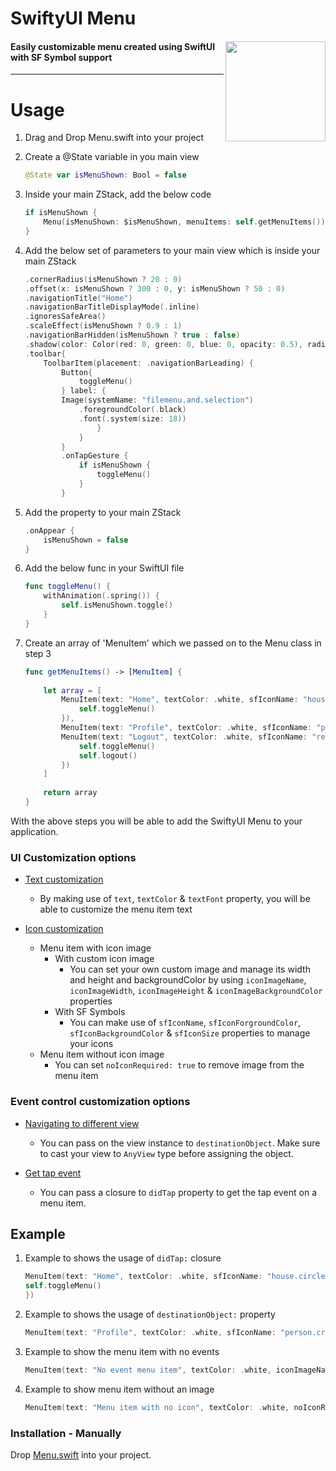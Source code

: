 <p><h1 align="left">SwiftyUI Menu</h1></p>
<div><p><img align="right" src="https://github.com/deepakpillai/SwiftyUI-Menu/blob/main/SwiftyUIMenu.gif?raw=true" width="160" />
</p>
<p><h4>Easily customizable menu created using SwiftUI with SF Symbol support</h4></p>

___ 

# Usage

1. Drag and Drop Menu.swift into your project
2. Create a @State variable in you main view 
    ```swift
    @State var isMenuShown: Bool = false
    ```
3. Inside your main ZStack, add the below code 
    ```swift
    if isMenuShown {
        Menu(isMenuShown: $isMenuShown, menuItems: self.getMenuItems())
    }
    ```
4. Add the below set of parameters to your main view which is inside your main ZStack
    ```swift
    .cornerRadius(isMenuShown ? 20 : 0)
    .offset(x: isMenuShown ? 300 : 0, y: isMenuShown ? 50 : 0)
    .navigationTitle("Home")
    .navigationBarTitleDisplayMode(.inline)
    .ignoresSafeArea()
    .scaleEffect(isMenuShown ? 0.9 : 1)
    .navigationBarHidden(isMenuShown ? true : false)
    .shadow(color: Color(red: 0, green: 0, blue: 0, opacity: 0.5), radius: 10, x: -10, y: 10)
    .toolbar{
        ToolbarItem(placement: .navigationBarLeading) {
            Button{
                toggleMenu()
            } label: {
            Image(systemName: "filemenu.and.selection")
                .foregroundColor(.black)
                .font(.system(size: 18))
                    }
                }
            }
            .onTapGesture {
                if isMenuShown {
                    toggleMenu()
                }
            }
    ```
5. Add the property to your main ZStack
    ```swift
    .onAppear {
        isMenuShown = false
    }
    ```

6. Add the below func in your SwiftUI file
    ```swift
    func toggleMenu() {
        withAnimation(.spring()) {
            self.isMenuShown.toggle()
        }
    }
    ```

7. Create an array of 'MenuItem' which we passed on to the Menu class in step 3 

    ```swift
    func getMenuItems() -> [MenuItem] {
        
        let array = [
            MenuItem(text: "Home", textColor: .white, sfIconName: "house.circle", sfIconForgroundColor: .white, didTap: {
                self.toggleMenu()
            }),
            MenuItem(text: "Profile", textColor: .white, sfIconName: "person.crop.circle", sfIconForgroundColor: .white, destinationObject: AnyView(Profile())),
            MenuItem(text: "Logout", textColor: .white, sfIconName: "rectangle.portrait.and.arrow.right", sfIconForgroundColor: .white, didTap: {
                self.toggleMenu()
                self.logout()
            })
        ]
        
        return array
    }
    ```
    
With the above steps you will be able to add the SwiftyUI Menu to your application.

### UI Customization options
* <u>Text customization</u>
    * By making use of `text`, `textColor` & `textFont` property, you will be able to customize the menu item text

* <u>Icon customization</u>
    * Menu item with icon image
        * With custom icon image 
            * You can set your own custom image and manage its width and height and backgroundColor by using `iconImageName`, `iconImageWidth`, `iconImageHeight` & `iconImageBackgroundColor` properties
        * With SF Symbols 
            * You can make use of `sfIconName`, `sfIconForgroundColor`, `sfIconBackgroundColor` & `sfIconSize` properties to manage your icons
    * Menu item without icon image
        * You can set `noIconRequired: true` to remove image from the menu item

### Event control customization options
* <u>Navigating to different view</u> 
    * You can pass on the view instance to `destinationObject`. Make sure to cast your view to `AnyView` type before assigning the object.
    
* <u>Get tap event</u>
    * You can pass a closure to `didTap` property to get the tap event on a menu item.
  
## Example
1. Example to shows the usage of `didTap:` closure
    ```swift
    MenuItem(text: "Home", textColor: .white, sfIconName: "house.circle", sfIconForgroundColor: .white, didTap: {
    self.toggleMenu()
    })
    ```  
  
2. Example to shows the usage of `destinationObject:` property
    ```swift
    MenuItem(text: "Profile", textColor: .white, sfIconName: "person.crop.circle", sfIconForgroundColor: .white, destinationObject: AnyView(Profile()))
    ```
  
3. Example to show the menu item with no events
    ```swift
    MenuItem(text: "No event menu item", textColor: .white, iconImageName: "apple", iconImageWidth: 40.0, iconImageHeight: 40.0)
    ```
4. Example to show menu item without an image 
    ```swift
    MenuItem(text: "Menu item with no icon", textColor: .white, noIconRequired: true, destinationObject: AnyView(Settings()))
    ```

### Installation - Manually

Drop [Menu.swift](https://github.com/deepakpillai/SwiftyUI-Menu/blob/main/SwiftyUIMenu/Menu.swift) into your project.

<br>
<br>
<br>

